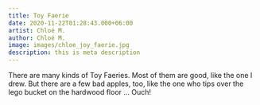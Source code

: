 ```yaml
---
title: Toy Faerie
date: 2020-11-22T01:28:43.000+06:00
artist: Chloé M.
author: Chloé M.
image: images/chloe_joy_faerie.jpg
description: this is meta description
---
```

There are many kinds of Toy Faeries. Most of them are good, like the one I drew. But there are a few bad apples, too, like the one who tips over the lego bucket on the hardwood floor ... Ouch!
